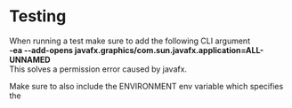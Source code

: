 <h1>Testing</h1>

When running a test make sure to add the following CLI argument
<br/>
<b>-ea --add-opens javafx.graphics/com.sun.javafx.application=ALL-UNNAMED</b>
<br/>
This solves a permission error caused by javafx.

Make sure to also include the ENVIRONMENT env variable which specifies the 

